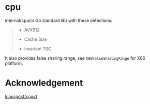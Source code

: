 # cpu
internal/cpu(in Go standard lib) with these detections:

>- AVX512
>
>- Cache Size
>
>- Invariant TSC
>

It also provides false sharing range, see `X86FalseSharingRange` for X86 platform.

# Acknowledgement

[klauspost/cpuid](https://github.com/klauspost/cpuid)